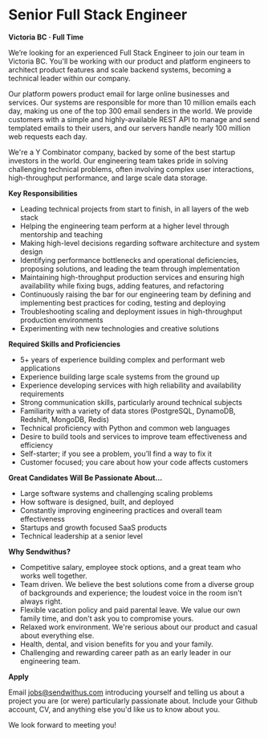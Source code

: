 # Senior Full Stack Engineer


__Victoria BC &middot; Full Time__

We’re looking for an experienced Full Stack Engineer to join our team in Victoria BC. You'll be working with our product and platform engineers to architect product features and scale backend systems, becoming a technical leader within our company.

Our platform powers product email for large online businesses and services. Our systems are responsible for more than 10 million emails each day, making us one of the top 300 email senders in the world. We provide customers with a simple and highly-available REST API to manage and send templated emails to their users, and our servers handle nearly 100 million web requests each day.

<!-- more -->

We're a Y Combinator company, backed by some of the best startup investors in the world. Our engineering team takes pride in solving challenging technical problems, often involving complex user interactions, high-throughput performance, and large scale data storage.


__Key Responsibilities__

* Leading technical projects from start to finish, in all layers of the web stack
* Helping the engineering team perform at a higher level through mentorship and teaching
* Making high-level decisions regarding software architecture and system design
* Identifying performance bottlenecks and operational deficiencies, proposing solutions, and leading the team through implementation
* Maintaining high-throughput production services and ensuring high availability while fixing bugs, adding features, and refactoring
* Continuously raising the bar for our engineering team by defining and implementing best practices for coding, testing and deploying
* Troubleshooting scaling and deployment issues in high-throughput production environments
* Experimenting with new technologies and creative solutions


__Required Skills and Proficiencies__

* 5+ years of experience building complex and performant web applications
* Experience building large scale systems from the ground up
* Experience developing services with high reliability and availability requirements
* Strong communication skills, particularly around technical subjects
* Familiarity with a variety of data stores (PostgreSQL, DynamoDB, Redshift, MongoDB, Redis)
* Technical proficiency with Python and common web languages
* Desire to build tools and services to improve team effectiveness and efficiency
* Self-starter; if you see a problem, you’ll find a way to fix it
* Customer focused; you care about how your code affects customers


__Great Candidates Will Be Passionate About...__

* Large software systems and challenging scaling problems
* How software is designed, built, and deployed
* Constantly improving engineering practices and overall team effectiveness
* Startups and growth focused SaaS products
* Technical leadership at a senior level


__Why Sendwithus?__

* Competitive salary, employee stock options, and a great team who works well together.
* Team driven. We believe the best solutions come from a diverse group of backgrounds and experience; the loudest voice in the room isn't always right.
* Flexible vacation policy and paid parental leave. We value our own family time, and don't ask you to compromise yours.
* Relaxed work environment. We're serious about our product and casual about everything else.
* Health, dental, and vision benefits for you and your family.
* Challenging and rewarding career path as an early leader in our engineering team.


__Apply__

Email [jobs@sendwithus.com](mailto:jobs@sendwithus.com) introducing yourself and telling us about a project you are (or were) particularly passionate about. Include your Github account, CV, and anything else you'd like us to know about you.

We look forward to meeting you!
